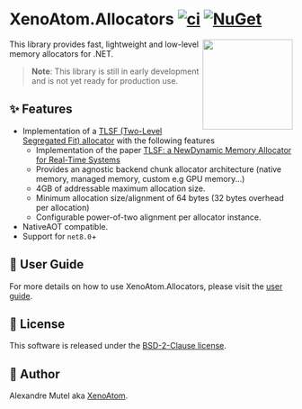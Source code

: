 # XenoAtom.Allocators [![ci](https://github.com/XenoAtom/XenoAtom.Allocators/actions/workflows/ci.yml/badge.svg)](https://github.com/XenoAtom/XenoAtom.Allocators/actions/workflows/ci.yml) [![NuGet](https://img.shields.io/nuget/v/XenoAtom.Allocators.svg)](https://www.nuget.org/packages/XenoAtom.Allocators/)

<img align="right" width="160px" height="160px" src="https://raw.githubusercontent.com/XenoAtom/XenoAtom.Allocators/main/img/XenoAtom.Allocators.png">

This library provides fast, lightweight and low-level memory allocators for .NET.

> **Note**: This library is still in early development and is not yet ready for production use.

## ✨ Features

- Implementation of a [TLSF (Two-Level Segregated Fit) allocator](http://www.gii.upv.es/tlsf/) with the following features
  - Implementation of the paper [TLSF: a NewDynamic Memory Allocator for Real-Time Systems](http://www.gii.upv.es/tlsf/files/papers/ecrts04_tlsf.pdf)
  - Provides an agnostic backend chunk allocator architecture (native memory, managed memory, custom e.g GPU memory...)
  - 4GB of addressable maximum allocation size.
  - Minimum allocation size/alignment of 64 bytes (32 bytes overhead per allocation)
  - Configurable power-of-two alignment per allocator instance.
- NativeAOT compatible.
- Support for `net8.0`+

## 📖 User Guide

For more details on how to use XenoAtom.Allocators, please visit the [user guide](https://github.com/XenoAtom/XenoAtom.Allocators/blob/main/doc/readme.md).

## 🪪 License

This software is released under the [BSD-2-Clause license](https://opensource.org/licenses/BSD-2-Clause). 

## 🤗 Author

Alexandre Mutel aka [XenoAtom](https://xoofx.github.io).
